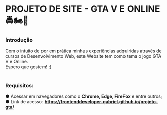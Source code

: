 # PROJETO DE SITE - GTA V E ONLINE 🚔🏍🚁

<h3>Introdução</h3> 
Com o intuito de por em prática minhas experiências adquiridas através de cursos de Desenvolvimento Web, este Website tem como tema o jogo GTA V e Online. <br>
Espero que gostem! ;)

# <h3>Requisitos: <br>
● Acessar em navegadores como o <strong>Chrome, Edge, FireFox</strong> e entre outros; <br>
● Link de acesso: <strong>https://frontenddeveloper-gabriel.github.io/projeto-gta/</strong>
</h3>
